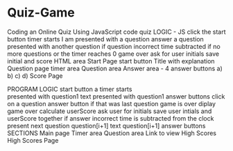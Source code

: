 # Quiz-Game
Coding an Online Quiz Using JavaScript
code quiz
LOGIC - JS
click the start button
    timer starts 
    I am presented with a question
answer a question
    presented with another question
if question incorrect
    time subtracted
if no more questions or the timer reaches 0
    game over
        ask for user initials
        save initial and score
HTML area
Start Page
    start button
    Title with explanation
Question page
    timer area
    Question area
    Answer area - 4 answer buttons
        a)
        b)
        c)
        d)
Score Page


PROGRAM LOGIC
start button
    a timer starts  
    presented with question1 text
    presented with question1 answer buttons
click on a question answer button
    if that was last question
        game is over
            diplay game over
            calculate userScore
            ask user for initials
                save user intials and userScore together
    if answer incorrect
        time is subtracted from the clock
    present next question
        question[i+1] text
        question[i+1] answer buttons
SECTIONS
Main page
    Timer area
    Question area
    Link to view High Scores
High Scores Page